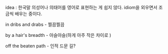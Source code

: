 idea : 한국말 의성어나 의태어를 영어로 표현하는 게 쉽지 않다.  idiom을 외우면서 조금씩 배우는 중이다. 

in dribs and drabs -  찔끔찔끔 

by a hair's breadth - 아슬아슬(하게 아주 작은 차이로 ) 

off the beaten path - 인적 드문 길? 
